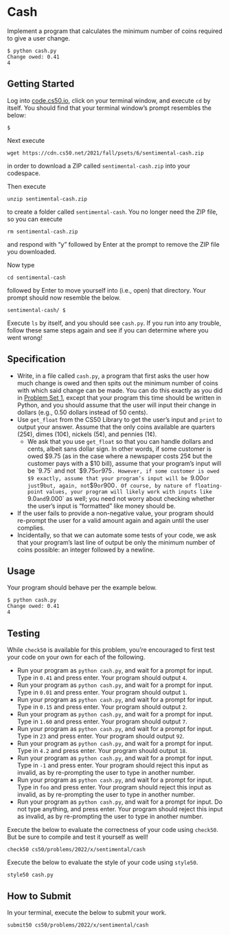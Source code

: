 # Cash

Implement a program that calculates the minimum number of coins required to give a user change.
```
$ python cash.py
Change owed: 0.41
4
```

## Getting Started

Log into [code.cs50.io](https://code.cs50.io/), click on your terminal window, and execute `cd` by itself. You should find that your terminal window’s prompt resembles the below:
```
$
```
Next execute
```
wget https://cdn.cs50.net/2021/fall/psets/6/sentimental-cash.zip
```
in order to download a ZIP called `sentimental-cash.zip` into your codespace.

Then execute
```
unzip sentimental-cash.zip
```
to create a folder called `sentimental-cash`. You no longer need the ZIP file, so you can execute
```
rm sentimental-cash.zip
```
and respond with “y” followed by Enter at the prompt to remove the ZIP file you downloaded.

Now type
```
cd sentimental-cash
```
followed by Enter to move yourself into (i.e., open) that directory. Your prompt should now resemble the below.
```
sentimental-cash/ $
```
Execute `ls` by itself, and you should see `cash.py`. If you run into any trouble, follow these same steps again and see if you can determine where you went wrong!

## Specification
* Write, in a file called `cash.py`, a program that first asks the user how much change is owed and then spits out the minimum number of coins with which said change can be made. You can do this exactly as you did in [Problem Set 1](https://mr-poston.github.io/apcsp/curriculum/1/assignments/pset1/), except that your program this time should be written in Python, and you should assume that the user will input their change in dollars (e.g., 0.50 dollars instead of 50 cents).
* Use `get_float` from the CS50 Library to get the user’s input and `print` to output your answer. Assume that the only coins available are quarters (25¢), dimes (10¢), nickels (5¢), and pennies (1¢).
    * We ask that you use `get_float` so that you can handle dollars and cents, albeit sans dollar sign. In other words, if some customer is owed $9.75 (as in the case where a newspaper costs 25¢ but the customer pays with a $10 bill), assume that your program’s input will be `9.75` and not `$9.75` or `975`. However, if some customer is owed $9 exactly, assume that your program’s input will be `9.00` or just `9` but, again, not `$9` or `900`. Of course, by nature of floating-point values, your program will likely work with inputs like `9.0` and `9.000` as well; you need not worry about checking whether the user’s input is “formatted” like money should be.
* If the user fails to provide a non-negative value, your program should re-prompt the user for a valid amount again and again until the user complies.
* Incidentally, so that we can automate some tests of your code, we ask that your program’s last line of output be only the minimum number of coins possible: an integer followed by a newline.

## Usage

Your program should behave per the example below.
```
$ python cash.py
Change owed: 0.41
4
```

## Testing

While `check50` is available for this problem, you’re encouraged to first test your code on your own for each of the following.

* Run your program as `python cash.py`, and wait for a prompt for input. Type in `0.41` and press enter. Your program should output `4`.
* Run your program as `python cash.py`, and wait for a prompt for input. Type in `0.01` and press enter. Your program should output `1`.
* Run your program as `python cash.py`, and wait for a prompt for input. Type in `0.15` and press enter. Your program should output `2`.
* Run your program as `python cash.py`, and wait for a prompt for input. Type in `1.60` and press enter. Your program should output `7`.
* Run your program as `python cash.py`, and wait for a prompt for input. Type in `23` and press enter. Your program should output `92`.
* Run your program as `python cash.py`, and wait for a prompt for input. Type in `4.2` and press enter. Your program should output `18`.
* Run your program as `python cash.py`, and wait for a prompt for input. Type in `-1` and press enter. Your program should reject this input as invalid, as by re-prompting the user to type in another number.
* Run your program as `python cash.py`, and wait for a prompt for input. Type in `foo` and press enter. Your program should reject this input as invalid, as by re-prompting the user to type in another number.
* Run your program as `python cash.py`, and wait for a prompt for input. Do not type anything, and press enter. Your program should reject this input as invalid, as by re-prompting the user to type in another number.

Execute the below to evaluate the correctness of your code using `check50`. But be sure to compile and test it yourself as well!
```
check50 cs50/problems/2022/x/sentimental/cash
```
Execute the below to evaluate the style of your code using `style50`.
```
style50 cash.py
```

## How to Submit

In your terminal, execute the below to submit your work.
```
submit50 cs50/problems/2022/x/sentimental/cash
```